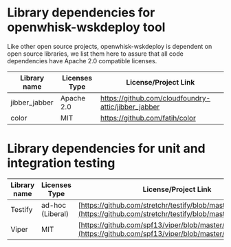 <!--
#
# Licensed to the Apache Software Foundation (ASF) under one or more contributor
# license agreements.  See the NOTICE file distributed with this work for additional
# information regarding copyright ownership.  The ASF licenses this file to you
# under the Apache License, Version 2.0 (the # "License"); you may not use this
# file except in compliance with the License.  You may obtain a copy of the License
# at:
#
# http://www.apache.org/licenses/LICENSE-2.0
#
# Unless required by applicable law or agreed to in writing, software distributed
# under the License is distributed on an "AS IS" BASIS, WITHOUT WARRANTIES OR
# CONDITIONS OF ANY KIND, either express or implied.  See the License for the
# specific language governing permissions and limitations under the License.
#
-->

# Library dependencies for openwhisk-wskdeploy tool

Like other open source projects, openwhisk-wskdeploy is dependent on open source libraries, we
list them here to assure that all code dependencies have Apache 2.0 compatible licenses.

| Library name | Licenses Type | License/Project Link |
| ------| ------ | ------ |
| jibber_jabber | Apache 2.0 | https://github.com/cloudfoundry-attic/jibber_jabber |
| color | MIT | https://github.com/fatih/color |


# Library dependencies for unit and integration testing

| Library name | Licenses Type | License/Project Link |
| ------| ------ | ------ |
| Testify | ad-hoc (Liberal)| [https://github.com/stretchr/testify/blob/master/LICENCE.txt](https://github.com/stretchr/testify/blob/master/LICENCE.txt) |
| Viper | MIT | [https://github.com/spf13/viper/blob/master/LICENSE](https://github.com/spf13/viper/blob/master/LICENSE) |
